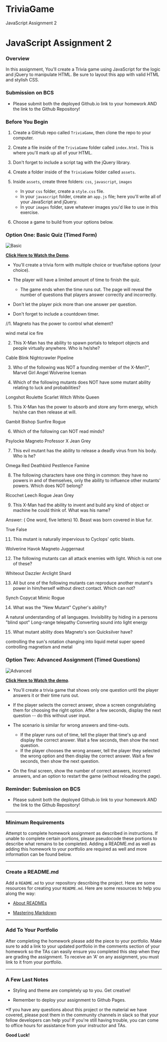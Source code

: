 # TriviaGame
JavaScript Assignment 2

# JavaScript Assignment 2

### Overview

In this assignment, You'll create a Trivia game using JavaScript for the logic and jQuery to manipulate HTML. Be sure to layout this app with valid HTML and stylish CSS.

### Submission on BCS

* Please submit both the deployed Github.io link to your homework AND the link to the Github Repository!

### Before You Begin

1. Create a GitHub repo called `TriviaGame`, then clone the repo to your computer.

2. Create a file inside of the `TriviaGame` folder called `index.html`. This is where you'll mark up all of your HTML.
3. Don't forget to include a script tag with the jQuery library.

4. Create a folder inside of the `TriviaGame` folder called `assets`.
5. Inside `assets`, create three folders: `css`, `javascript`, `images`

   * In your `css` folder, create a `style.css` file.
   * In your `javascript` folder, create an `app.js` file; here you'll write all of your JavaScript and jQuery.
   * In your `images` folder, save whatever images you'd like to use in this exercise.

6. Choose a game to build from your options below. 

### Option One: Basic Quiz (Timed Form)

![Basic](Images/1-basic.jpg)

**[Click Here to Watch the Demo](https://youtu.be/fBIj8YsA9dk)**.

* You'll create a trivia form with multiple choice or true/false options (your choice).

* The player will have a limited amount of time to finish the quiz. 

  * The game ends when the time runs out. The page will reveal the number of questions that players answer correctly and incorrectly.

* Don't let the player pick more than one answer per question.

* Don't forget to include a countdown timer.

//1. Magneto has the power to control what element?

wind
metal
ice
fire

2. This X-Man has the ability to spawn portals to teleport objects and people virtually anywhere. Who is he/she?

Cable
Blink
Nightcrawler
Pipeline

3. Who of the following was NOT a founding member of the X-Men?",
  Marvel Girl
  Angel
  Wolverine
  Iceman

4. Which of the following mutants does NOT have some mutant ability relating to luck and probabilities?

Longshot
Roulette
Scarlet Witch
White Queen

5. This X-Man has the power to absorb and store any form energy, which he/she can then release at will.

Gambit
Bishop
Sunfire
Rogue

6. Which of the following can NOT read minds?

Psylocke
Magneto
Professor X
Jean Grey

7. This evil mutant has the ability to release a deadly virus from his body. Who is he?

Omega Red
Deathbird
Pestilence
Famine

8. The following characters have one thing in common: they have no powers in and of themselves, only the ability to influence other mutants' powers. Which does NOT belong?

Ricochet
Leech
Rogue
Jean Grey

9. This X-Man had the ability to invent and build any kind of object or machine he could think of. What was his name?

Answer: 
( One word, five letters)
10. Beast was born covered in blue fur.

True
False

11. This mutant is naturally impervious to Cyclops' optic blasts.

Wolverine
Havok
Magneto
Juggernaut

12. The following mutants can all attack enemies with light. Which is not one of these?

Whiteout
Dazzler
Arclight
Shard

13. All but one of the following mutants can reproduce another mutant's power in him/herself without direct contact. Which can not?

Synch
Copycat
Mimic
Rogue

14. What was the "New Mutant" Cypher's ability?

A natural understanding of all languages.
Invisibility by hiding in a persons "blind spot"
Long-range telepathy
Converting sound into light energy

15. What mutant ability does Magneto's son Quicksilver have?

controlling the sun's rotation
changing into liquid metal
super speed
controlling magnetism and metal










### Option Two: Advanced Assignment (Timed Questions)

![Advanced](Images/2-advanced.jpg)

**[Click Here to Watch the demo](https://youtu.be/xhmmiRmxQ8Q)**.

* You'll create a trivia game that shows only one question until the player answers it or their time runs out.

* If the player selects the correct answer, show a screen congratulating them for choosing the right option. After a few seconds, display the next question -- do this without user input.

* The scenario is similar for wrong answers and time-outs.

  * If the player runs out of time, tell the player that time's up and display the correct answer. Wait a few seconds, then show the next question.
  * If the player chooses the wrong answer, tell the player they selected the wrong option and then display the correct answer. Wait a few seconds, then show the next question.

* On the final screen, show the number of correct answers, incorrect answers, and an option to restart the game (without reloading the page).

### Reminder: Submission on BCS

* Please submit both the deployed Github.io link to your homework AND the link to the Github Repository!

- - -

### Minimum Requirements

Attempt to complete homework assignment as described in instructions. If unable to complete certain portions, please pseudocode these portions to describe what remains to be completed. Adding a README.md as well as adding this homework to your portfolio are required as well and more information can be found below.

- - -

### Create a README.md

Add a `README.md` to your repository describing the project. Here are some resources for creating your `README.md`. Here are some resources to help you along the way:

* [About READMEs](https://help.github.com/articles/about-readmes/)

* [Mastering Markdown](https://guides.github.com/features/mastering-markdown/)

- - -

### Add To Your Portfolio

After completing the homework please add the piece to your portfolio. Make sure to add a link to your updated portfolio in the comments section of your homework so the TAs can easily ensure you completed this step when they are grading the assignment. To receive an 'A' on any assignment, you must link to it from your portfolio.

- - -

### A Few Last Notes

* Styling and theme are completely up to you. Get creative!

* Remember to deploy your assignment to Github Pages.

*If you have any questions about this project or the material we have covered, please post them in the community channels in slack so that your fellow developers can help you! If you're still having trouble, you can come to office hours for assistance from your instructor and TAs.

  **Good Luck!**
